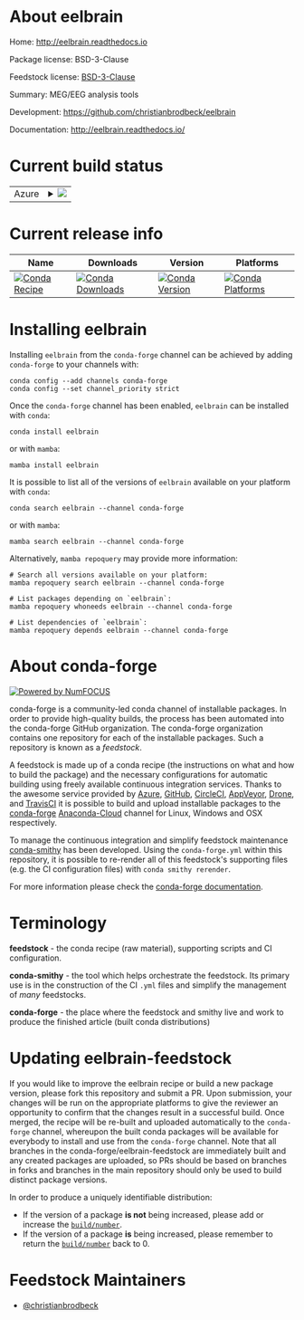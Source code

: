 About eelbrain
==============

Home: http://eelbrain.readthedocs.io

Package license: BSD-3-Clause

Feedstock license: [BSD-3-Clause](https://github.com/conda-forge/eelbrain-feedstock/blob/main/LICENSE.txt)

Summary: MEG/EEG analysis tools

Development: https://github.com/christianbrodbeck/eelbrain

Documentation: http://eelbrain.readthedocs.io/

Current build status
====================


<table>
    
  <tr>
    <td>Azure</td>
    <td>
      <details>
        <summary>
          <a href="https://dev.azure.com/conda-forge/feedstock-builds/_build/latest?definitionId=6230&branchName=main">
            <img src="https://dev.azure.com/conda-forge/feedstock-builds/_apis/build/status/eelbrain-feedstock?branchName=main">
          </a>
        </summary>
        <table>
          <thead><tr><th>Variant</th><th>Status</th></tr></thead>
          <tbody><tr>
              <td>linux_64_python3.8.____cpython</td>
              <td>
                <a href="https://dev.azure.com/conda-forge/feedstock-builds/_build/latest?definitionId=6230&branchName=main">
                  <img src="https://dev.azure.com/conda-forge/feedstock-builds/_apis/build/status/eelbrain-feedstock?branchName=main&jobName=linux&configuration=linux_64_python3.8.____cpython" alt="variant">
                </a>
              </td>
            </tr><tr>
              <td>linux_64_python3.9.____cpython</td>
              <td>
                <a href="https://dev.azure.com/conda-forge/feedstock-builds/_build/latest?definitionId=6230&branchName=main">
                  <img src="https://dev.azure.com/conda-forge/feedstock-builds/_apis/build/status/eelbrain-feedstock?branchName=main&jobName=linux&configuration=linux_64_python3.9.____cpython" alt="variant">
                </a>
              </td>
            </tr><tr>
              <td>osx_64_python3.8.____cpython</td>
              <td>
                <a href="https://dev.azure.com/conda-forge/feedstock-builds/_build/latest?definitionId=6230&branchName=main">
                  <img src="https://dev.azure.com/conda-forge/feedstock-builds/_apis/build/status/eelbrain-feedstock?branchName=main&jobName=osx&configuration=osx_64_python3.8.____cpython" alt="variant">
                </a>
              </td>
            </tr><tr>
              <td>osx_64_python3.9.____cpython</td>
              <td>
                <a href="https://dev.azure.com/conda-forge/feedstock-builds/_build/latest?definitionId=6230&branchName=main">
                  <img src="https://dev.azure.com/conda-forge/feedstock-builds/_apis/build/status/eelbrain-feedstock?branchName=main&jobName=osx&configuration=osx_64_python3.9.____cpython" alt="variant">
                </a>
              </td>
            </tr><tr>
              <td>win_64_python3.8.____cpython</td>
              <td>
                <a href="https://dev.azure.com/conda-forge/feedstock-builds/_build/latest?definitionId=6230&branchName=main">
                  <img src="https://dev.azure.com/conda-forge/feedstock-builds/_apis/build/status/eelbrain-feedstock?branchName=main&jobName=win&configuration=win_64_python3.8.____cpython" alt="variant">
                </a>
              </td>
            </tr><tr>
              <td>win_64_python3.9.____cpython</td>
              <td>
                <a href="https://dev.azure.com/conda-forge/feedstock-builds/_build/latest?definitionId=6230&branchName=main">
                  <img src="https://dev.azure.com/conda-forge/feedstock-builds/_apis/build/status/eelbrain-feedstock?branchName=main&jobName=win&configuration=win_64_python3.9.____cpython" alt="variant">
                </a>
              </td>
            </tr>
          </tbody>
        </table>
      </details>
    </td>
  </tr>
</table>

Current release info
====================

| Name | Downloads | Version | Platforms |
| --- | --- | --- | --- |
| [![Conda Recipe](https://img.shields.io/badge/recipe-eelbrain-green.svg)](https://anaconda.org/conda-forge/eelbrain) | [![Conda Downloads](https://img.shields.io/conda/dn/conda-forge/eelbrain.svg)](https://anaconda.org/conda-forge/eelbrain) | [![Conda Version](https://img.shields.io/conda/vn/conda-forge/eelbrain.svg)](https://anaconda.org/conda-forge/eelbrain) | [![Conda Platforms](https://img.shields.io/conda/pn/conda-forge/eelbrain.svg)](https://anaconda.org/conda-forge/eelbrain) |

Installing eelbrain
===================

Installing `eelbrain` from the `conda-forge` channel can be achieved by adding `conda-forge` to your channels with:

```
conda config --add channels conda-forge
conda config --set channel_priority strict
```

Once the `conda-forge` channel has been enabled, `eelbrain` can be installed with `conda`:

```
conda install eelbrain
```

or with `mamba`:

```
mamba install eelbrain
```

It is possible to list all of the versions of `eelbrain` available on your platform with `conda`:

```
conda search eelbrain --channel conda-forge
```

or with `mamba`:

```
mamba search eelbrain --channel conda-forge
```

Alternatively, `mamba repoquery` may provide more information:

```
# Search all versions available on your platform:
mamba repoquery search eelbrain --channel conda-forge

# List packages depending on `eelbrain`:
mamba repoquery whoneeds eelbrain --channel conda-forge

# List dependencies of `eelbrain`:
mamba repoquery depends eelbrain --channel conda-forge
```


About conda-forge
=================

[![Powered by
NumFOCUS](https://img.shields.io/badge/powered%20by-NumFOCUS-orange.svg?style=flat&colorA=E1523D&colorB=007D8A)](https://numfocus.org)

conda-forge is a community-led conda channel of installable packages.
In order to provide high-quality builds, the process has been automated into the
conda-forge GitHub organization. The conda-forge organization contains one repository
for each of the installable packages. Such a repository is known as a *feedstock*.

A feedstock is made up of a conda recipe (the instructions on what and how to build
the package) and the necessary configurations for automatic building using freely
available continuous integration services. Thanks to the awesome service provided by
[Azure](https://azure.microsoft.com/en-us/services/devops/), [GitHub](https://github.com/),
[CircleCI](https://circleci.com/), [AppVeyor](https://www.appveyor.com/),
[Drone](https://cloud.drone.io/welcome), and [TravisCI](https://travis-ci.com/)
it is possible to build and upload installable packages to the
[conda-forge](https://anaconda.org/conda-forge) [Anaconda-Cloud](https://anaconda.org/)
channel for Linux, Windows and OSX respectively.

To manage the continuous integration and simplify feedstock maintenance
[conda-smithy](https://github.com/conda-forge/conda-smithy) has been developed.
Using the ``conda-forge.yml`` within this repository, it is possible to re-render all of
this feedstock's supporting files (e.g. the CI configuration files) with ``conda smithy rerender``.

For more information please check the [conda-forge documentation](https://conda-forge.org/docs/).

Terminology
===========

**feedstock** - the conda recipe (raw material), supporting scripts and CI configuration.

**conda-smithy** - the tool which helps orchestrate the feedstock.
                   Its primary use is in the construction of the CI ``.yml`` files
                   and simplify the management of *many* feedstocks.

**conda-forge** - the place where the feedstock and smithy live and work to
                  produce the finished article (built conda distributions)


Updating eelbrain-feedstock
===========================

If you would like to improve the eelbrain recipe or build a new
package version, please fork this repository and submit a PR. Upon submission,
your changes will be run on the appropriate platforms to give the reviewer an
opportunity to confirm that the changes result in a successful build. Once
merged, the recipe will be re-built and uploaded automatically to the
`conda-forge` channel, whereupon the built conda packages will be available for
everybody to install and use from the `conda-forge` channel.
Note that all branches in the conda-forge/eelbrain-feedstock are
immediately built and any created packages are uploaded, so PRs should be based
on branches in forks and branches in the main repository should only be used to
build distinct package versions.

In order to produce a uniquely identifiable distribution:
 * If the version of a package **is not** being increased, please add or increase
   the [``build/number``](https://docs.conda.io/projects/conda-build/en/latest/resources/define-metadata.html#build-number-and-string).
 * If the version of a package **is** being increased, please remember to return
   the [``build/number``](https://docs.conda.io/projects/conda-build/en/latest/resources/define-metadata.html#build-number-and-string)
   back to 0.

Feedstock Maintainers
=====================

* [@christianbrodbeck](https://github.com/christianbrodbeck/)

